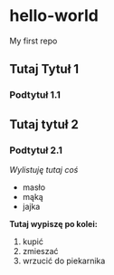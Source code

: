# hello-world
My first repo

## Tutaj Tytuł 1
### Podtytuł 1.1
## Tutaj tytuł 2
### Podtytuł 2.1

*Wylistuję tutaj coś*
+ masło
+ mąką
+ jajka

**Tutaj wypiszę po kolei:**
1. kupić
2. zmieszać
3. wrzucić do piekarnika

